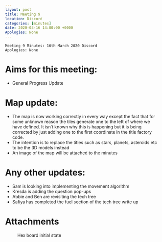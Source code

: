 ```yaml
---
layout: post
title: Meeting 9
location: Discord
categories: [minutes]
date: 2020-03-16 14:00:00 +0000
Apologies: None
---
```


```
Meeting 9 Minutes: 16th March 2020 Discord
Apologies: None
```

# Aims for this meeting:

 - General Progress Update

# Map update:

 - The map is now working correctly in every way except the fact that for some unknown reason the tiles generate one to the left of where we have defined. It isn’t known why this is happening but it is being corrected by just adding one to the first coordinate in the title factory code.
 - The intention is to replace the titles such as stars, planets, asteroids etc to be the 3D models instead
 - An image of the map will be attached to the minutes

# Any other updates:

 - Sam is looking into implementing the movement algorithm
 - Kresda is adding the question pop-ups
 - Abbie and Ben are revisiting the tech tree
 - Safiya has completed the fuel section of the tech tree write up

# Attachments

<figure>
<img src="{% link assets/images/Pictures/Meeting 9-hexmap.png %}" alt="" /><figcaption>Hex board initial state</figcaption>
</figure>
